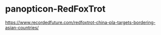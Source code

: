 # panopticon-RedFoxTrot

https://www.recordedfuture.com/redfoxtrot-china-pla-targets-bordering-asian-countries/
